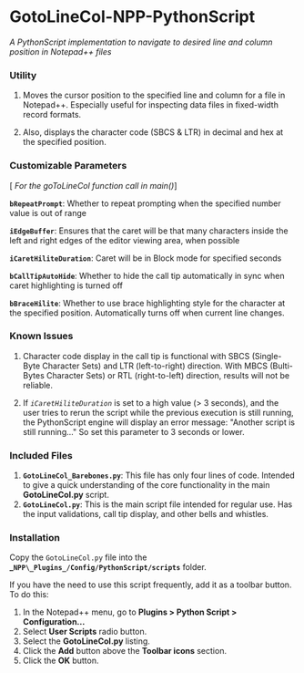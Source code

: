# GotoLineCol-NPP-PythonScript
_A PythonScript implementation to navigate to desired line and column position in Notepad++ files_

### Utility
1. Moves the cursor position to the specified line and column for a file in Notepad++. Especially useful for inspecting data files in fixed-width record formats.

2. Also, displays the character code (SBCS & LTR) in decimal and hex at the specified position.

### Customizable Parameters
\[ _For the goToLineCol function call in main()_]

**`bRepeatPrompt`**: Whether to repeat prompting when the specified number value is out of range

**`iEdgeBuffer`**: Ensures that the caret will be that many characters inside the left and right edges of the editor viewing area, when possible

**`iCaretHiliteDuration`**: Caret will be in Block mode for specified seconds

**`bCallTipAutoHide`**: Whether to hide the call tip automatically in sync when caret highlighting is turned off

**`bBraceHilite`**: Whether to use brace highlighting style for the character at the specified position. Automatically turns off when current line changes.

### Known Issues
1. Character code display in the call tip is functional with SBCS (Single-Byte Character Sets) and LTR (left-to-right) direction. With MBCS (Bulti-Bytes Character Sets) or RTL (right-to-left) direction, results will not be reliable.

2. If _`iCaretHiliteDuration`_ is set to a high value (> 3 seconds), and the user tries to rerun the script while the previous execution is still running, the PythonScript engine will display an error message: "Another script is still running..." So set this parameter to 3 seconds or lower.

### Included Files
1. **`GotoLineCol_Barebones.py`**: This file has only four lines of code. Intended to give a quick understanding of the core functionality in the main **GotoLineCol.py** script.
2. **`GotoLineCol.py`**: This is the main script file intended for regular use. Has the input validations, call tip display, and other bells and whistles.

### Installation
Copy the `GotoLineCol.py` file into the **_`NPP\_Plugins_/Config/PythonScript/scripts`** folder.

If you have the need to use this script frequently, add it as a toolbar button. To do this:
1. In the Notepad++ menu, go to **Plugins > Python Script > Configuration...**
1. Select **User Scripts** radio button.
1. Select the **GotoLineCol.py** listing.
1. Click the **Add** button above the **Toolbar icons** section.
1. Click the **OK** button.
